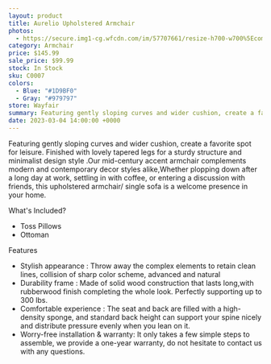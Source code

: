 ```yaml
---
layout: product
title: Aurelio Upholstered Armchair
photos:
  - https://secure.img1-cg.wfcdn.com/im/57707661/resize-h700-w700%5Ecompr-r85/2285/228542175/Aurelio+Upholstered+Armchair.jpg
category: Armchair
price: $145.99
sale_price: $99.99
stock: In Stock
sku: C0007
colors:
  - Blue: "#1D9BF0"
  - Gray: "#979797"
store: Wayfair
summary: Featuring gently sloping curves and wider cushion, create a favorite spot for leisure.
date: 2023-03-04 14:00:00 +0000
---
```


Featuring gently sloping curves and wider cushion, create a favorite spot for leisure. Finished with lovely tapered legs for a sturdy structure and minimalist design style .Our mid-century accent armchair complements modern and contemporary decor styles alike,Whether plopping down after a long day at work, settling in with coffee, or entering a discussion with friends, this upholstered armchair/ single sofa is a welcome presence in your home.

What's Included?

- Toss Pillows
- Ottoman

Features

- Stylish appearance : Throw away the complex elements to retain clean lines, collision of sharp color scheme, advanced and natural
- Durability frame : Made of solid wood construction that lasts long,with rubberwood finish completing the whole look. Perfectly supporting up to 300 lbs.
- Comfortable experience : The seat and back are filled with a high-density sponge, and standard back height can support your spine nicely and distribute pressure evenly when you lean on it.
- Worry-free installation & warranty: It only takes a few simple steps to assemble, we provide a one-year warranty, do not hesitate to contact us with any questions.
